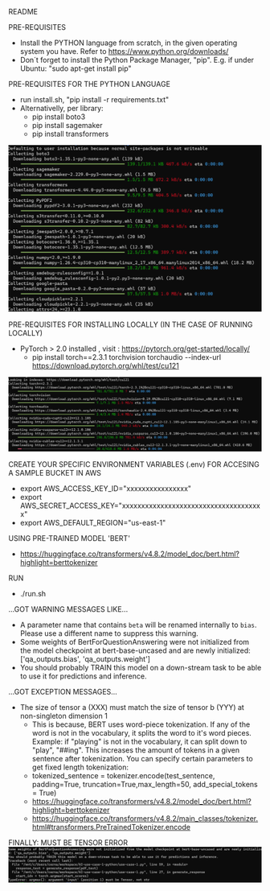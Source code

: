 README

PRE-REQUISITES 
+ Install the PYTHON language from scratch, in the given operating system you have. Refer to https://www.python.org/downloads/ 
+ Don´t forget to install the Python Package Manager, "pip". E.g. if under Ubuntu: "sudo apt-get install pip"

PRE-REQUISITES FOR THE PYTHON LANGUAGE
+ run install.sh, "pip install -r requirements.txt" 
+ Alternativelly, per library:
    * pip install boto3
    * pip install sagemaker
    * pip install transformers

![installing](./images/installing.png)

PRE-REQUISITES FOR INSTALLING LOCALLY (IN THE CASE OF RUNNING LOCALLY)
+ PyTorch > 2.0 installed , visit : https://pytorch.org/get-started/locally/
    * pip install torch==2.3.1 torchvision torchaudio --index-url https://download.pytorch.org/whl/test/cu121

![installing torch](./images/installing-torch.png)

CREATE YOUR SPECIFIC ENVIRONMENT VARIABLES (.env) FOR ACCESING A SAMPLE BUCKET IN AWS
+ export AWS_ACCESS_KEY_ID="xxxxxxxxxxxxxxxx"
+ export AWS_SECRET_ACCESS_KEY="xxxxxxxxxxxxxxxxxxxxxxxxxxxxxxxxxxxxx"
+ export AWS_DEFAULT_REGION="us-east-1"

USING PRE-TRAINED MODEL 'BERT'
+ https://huggingface.co/transformers/v4.8.2/model_doc/bert.html?highlight=berttokenizer

RUN
+ ./run.sh

...GOT WARNING MESSAGES LIKE... 

+ A parameter name that contains `beta` will be renamed internally to `bias`. Please use a different name to suppress this warning.
+ Some weights of BertForQuestionAnswering were not initialized from the model checkpoint at bert-base-uncased and are newly initialized: ['qa_outputs.bias', 'qa_outputs.weight']
+ You should probably TRAIN this model on a down-stream task to be able to use it for predictions and inference.

...GOT EXCEPTION MESSAGES...

+ The size of tensor a (XXX) must match the size of tensor b (YYY) at non-singleton dimension 1
    * This is because, BERT uses word-piece tokenization. If any of the word is not in the vocabulary, it splits the word to it's word pieces. Example: if "playing" is not in the vocabulary, it can split down to "play", "##ing". This increases the amount of tokens in a given sentence after tokenization. You can specify certain parameters to get fixed length tokenization:
    * tokenized_sentence = tokenizer.encode(test_sentence, padding=True, truncation=True,max_length=50, add_special_tokens = True)
    * https://huggingface.co/transformers/v4.8.2/model_doc/bert.html?highlight=berttokenizer
    * https://huggingface.co/transformers/v4.8.2/main_classes/tokenizer.html#transformers.PreTrainedTokenizer.encode

FINALLY: MUST BE TENSOR ERROR
![tensor](./images/must-be-tensor.png)
